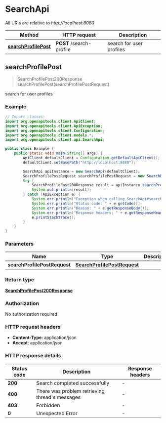 # SearchApi

All URIs are relative to *http://localhost:8080*

| Method | HTTP request | Description |
|------------- | ------------- | -------------|
| [**searchProfilePost**](SearchApi.md#searchProfilePost) | **POST** /search-profile | search for user profiles |



## searchProfilePost

> SearchProfilePost200Response searchProfilePost(searchProfilePostRequest)

search for user profiles

### Example

```java
// Import classes:
import org.openapitools.client.ApiClient;
import org.openapitools.client.ApiException;
import org.openapitools.client.Configuration;
import org.openapitools.client.models.*;
import org.openapitools.client.api.SearchApi;

public class Example {
    public static void main(String[] args) {
        ApiClient defaultClient = Configuration.getDefaultApiClient();
        defaultClient.setBasePath("http://localhost:8080");

        SearchApi apiInstance = new SearchApi(defaultClient);
        SearchProfilePostRequest searchProfilePostRequest = new SearchProfilePostRequest(); // SearchProfilePostRequest | 
        try {
            SearchProfilePost200Response result = apiInstance.searchProfilePost(searchProfilePostRequest);
            System.out.println(result);
        } catch (ApiException e) {
            System.err.println("Exception when calling SearchApi#searchProfilePost");
            System.err.println("Status code: " + e.getCode());
            System.err.println("Reason: " + e.getResponseBody());
            System.err.println("Response headers: " + e.getResponseHeaders());
            e.printStackTrace();
        }
    }
}
```

### Parameters


| Name | Type | Description  | Notes |
|------------- | ------------- | ------------- | -------------|
| **searchProfilePostRequest** | [**SearchProfilePostRequest**](SearchProfilePostRequest.md)|  | [optional] |

### Return type

[**SearchProfilePost200Response**](SearchProfilePost200Response.md)

### Authorization

No authorization required

### HTTP request headers

- **Content-Type**: application/json
- **Accept**: application/json


### HTTP response details
| Status code | Description | Response headers |
|-------------|-------------|------------------|
| **200** | Search completed successfully |  -  |
| **400** | There was problem retrieving thread&#39;s messages |  -  |
| **403** | Forbidden |  -  |
| **0** | Unexpected Error |  -  |

